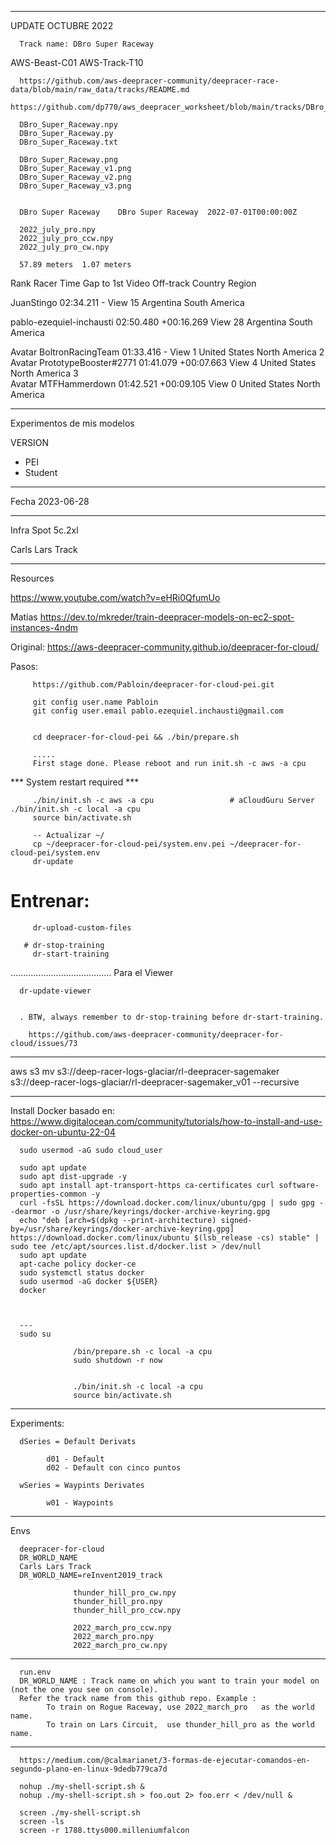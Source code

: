 
************************************************************
UPDATE OCTUBRE 2022

      Track name: DBro Super Raceway


AWS-Beast-C01
AWS-Track-T10


      https://github.com/aws-deepracer-community/deepracer-race-data/blob/main/raw_data/tracks/README.md
      https://github.com/dp770/aws_deepracer_worksheet/blob/main/tracks/DBro_Super_Raceway_v1.png
            
      DBro_Super_Raceway.npy
      DBro_Super_Raceway.py
      DBro_Super_Raceway.txt

      DBro_Super_Raceway.png
      DBro_Super_Raceway_v1.png
      DBro_Super_Raceway_v2.png
      DBro_Super_Raceway_v3.png


      DBro Super Raceway	DBro Super Raceway	2022-07-01T00:00:00Z	
      
      2022_july_pro.npy 
      2022_july_pro_ccw.npy 
      2022_july_pro_cw.npy	
      
      57.89 meters	1.07 meters



Rank
Racer
Time
Gap to 1st
Video
Off-track
Country
Region



JuanStingo
02:34.211	-	View	15	Argentina	South America

pablo-ezequiel-inchausti
02:50.480	+00:16.269	View	28	Argentina	South America


	
Avatar
BoltronRacingTeam
01:33.416	-	View	1	United States	North America
2	
Avatar
PrototypeBooster#2771
01:41.079	+00:07.663	View	4	United States	North America
3	
Avatar
MTFHammerdown
01:42.521	+00:09.105	View	0	United States	North America







************************************************************

Experimentos de mis modelos

VERSION 
- PEI
- Student

---------------------
Fecha
2023-06-28


---------------------
Infra
Spot 5c.2xl


Carls Lars Track 

----------------

Resources

https://www.youtube.com/watch?v=eHRi0QfumUo

Matías
https://dev.to/mkreder/train-deepracer-models-on-ec2-spot-instances-4ndm

Original:
https://aws-deepracer-community.github.io/deepracer-for-cloud/

   Pasos:

         https://github.com/Pabloin/deepracer-for-cloud-pei.git 

         git config user.name Pabloin
         git config user.email pablo.ezequiel.inchausti@gmail.com

  
         cd deepracer-for-cloud-pei && ./bin/prepare.sh

         .....
         First stage done. Please reboot and run init.sh -c aws -a cpu

*** System restart required ***

         ./bin/init.sh -c aws -a cpu                 # aCloudGuru Server  ./bin/init.sh -c local -a cpu
         source bin/activate.sh

         -- Actualizar ~/ 
         cp ~/deepracer-for-cloud-pei/system.env.pei ~/deepracer-for-cloud-pei/system.env
         dr-update

# Entrenar:
         dr-upload-custom-files

       # dr-stop-training
         dr-start-training


........................................
Para el Viewer

      dr-update-viewer


      . BTW, always remember to dr-stop-training before dr-start-training.
      
        https://github.com/aws-deepracer-community/deepracer-for-cloud/issues/73


----------------


aws s3 mv s3://deep-racer-logs-glaciar/rl-deepracer-sagemaker s3://deep-racer-logs-glaciar/rl-deepracer-sagemaker_v01 --recursive





********************

Install Docker
      basado en:
      https://www.digitalocean.com/community/tutorials/how-to-install-and-use-docker-on-ubuntu-22-04

      sudo usermod -aG sudo cloud_user
      
      sudo apt update
      sudo apt dist-upgrade -y
      sudo apt install apt-transport-https ca-certificates curl software-properties-common -y
      curl -fsSL https://download.docker.com/linux/ubuntu/gpg | sudo gpg --dearmor -o /usr/share/keyrings/docker-archive-keyring.gpg
      echo "deb [arch=$(dpkg --print-architecture) signed-by=/usr/share/keyrings/docker-archive-keyring.gpg] https://download.docker.com/linux/ubuntu $(lsb_release -cs) stable" | sudo tee /etc/apt/sources.list.d/docker.list > /dev/null
      sudo apt update
      apt-cache policy docker-ce
      sudo systemctl status docker
      sudo usermod -aG docker ${USER}
      docker



      ---
      sudo su

                  /bin/prepare.sh -c local -a cpu
                  sudo shutdown -r now


                  ./bin/init.sh -c local -a cpu
                  source bin/activate.sh




---------------------
Experiments:

      dSeries = Default Derivats

            d01 - Default
            d02 - Default con cinco puntos
            
      wSeries = Waypints Derivates
      
            w01 - Waypoints

------------------

Envs

      deepracer-for-cloud
      DR_WORLD_NAME
      Carls Lars Track 
      DR_WORLD_NAME=reInvent2019_track

                  thunder_hill_pro_cw.npy
                  thunder_hill_pro.npy
                  thunder_hill_pro_ccw.npy

                  2022_march_pro_ccw.npy 
                  2022_march_pro.npy 
                  2022_march_pro_cw.npy

----------------

      run.env
      DR_WORLD_NAME : Track name on which you want to train your model on (not the one you see on console). 
      Refer the track name from this github repo. Example : 
            To train on Rogue Raceway, use 2022_march_pro   as the world name.
            To train on Lars Circuit,  use thunder_hill_pro as the world name.


--------------

      https://medium.com/@calmarianet/3-formas-de-ejecutar-comandos-en-segundo-plano-en-linux-9dedb779ca7d

      nohup ./my-shell-script.sh &
      nohup ./my-shell-script.sh > foo.out 2> foo.err < /dev/null &

      screen ./my-shell-script.sh
      screen -ls
      screen -r 1788.ttys000.milleniumfalcon
